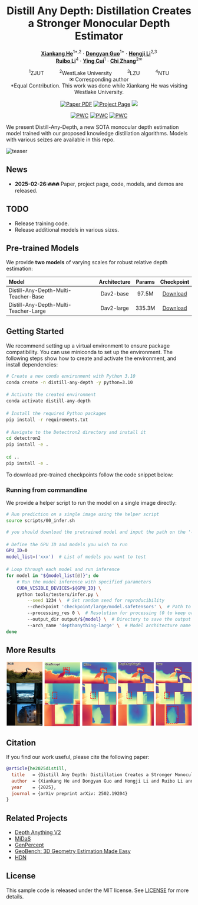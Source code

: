 <div align="center">
<h1>Distill Any Depth: 
  Distillation Creates a Stronger Monocular Depth Estimator
</h1>
  
[**Xiankang He**](https://github.com/shuiyued)<sup>1*,2</sup> · [**Dongyan Guo**](https://homepage.zjut.edu.cn/gdy/)<sup>1*</sup> · [**Hongji Li**]()<sup>2,3</sup>
  <br>
[**Ruibo Li**]()<sup>4</sup> · [**Ying Cui**](https://homepage.zjut.edu.cn/cuiying/)<sup>1</sup> · [**Chi Zhang**](https://icoz69.github.io/)<sup>2✉</sup> 

<sup>1</sup>ZJUT&emsp;&emsp;&emsp;<sup>2</sup>WestLake University&emsp;&emsp;&emsp;<sup>3</sup>LZU&emsp;&emsp;&emsp;<sup>4</sup>NTU
<br>
✉ Corresponding author
<br>
*Equal Contribution. This work was done while Xiankang He was visiting Westlake University.

<a href="http://arxiv.org/abs/2502.19204"><img src='https://img.shields.io/badge/ArXiv-2502.19204-red' alt='Paper PDF'></a>
<a href='https://distill-any-depth-official.github.io'><img src='https://img.shields.io/badge/Project-Page-green' alt='Project Page'></a>
<a href='https://huggingface.co/spaces/xingyang1/Distill-Any-Depth'><img src='https://img.shields.io/badge/%F0%9F%A4%97%20Gradio%20Demo-HF-orange'></a>

[![PWC](https://img.shields.io/endpoint.svg?url=https://paperswithcode.com/badge/distill-any-depth-distillation-creates-a/monocular-depth-estimation-on-eth3d)](https://paperswithcode.com/sota/monocular-depth-estimation-on-eth3d?p=distill-any-depth-distillation-creates-a)
[![PWC](https://img.shields.io/endpoint.svg?url=https://paperswithcode.com/badge/distill-any-depth-distillation-creates-a/depth-estimation-on-scannetv2)](https://paperswithcode.com/sota/depth-estimation-on-scannetv2?p=distill-any-depth-distillation-creates-a)
[![PWC](https://img.shields.io/endpoint.svg?url=https://paperswithcode.com/badge/distill-any-depth-distillation-creates-a/monocular-depth-estimation-on-nyu-depth-v2)](https://paperswithcode.com/sota/monocular-depth-estimation-on-nyu-depth-v2?p=distill-any-depth-distillation-creates-a)

</div>



We present Distill-Any-Depth, a new SOTA monocular depth estimation model trained with our proposed knowledge distillation algorithms. Models with various seizes are available in this repo.

![teaser](data/teaser/depthmap.png)

## News
- **2025-02-26:🔥🔥🔥** Paper, project page, code, models, and demos are  released.

## TODO
- Release training code.
- Release additional models in various sizes.

## Pre-trained Models

We provide **two models** of varying scales for robust relative depth estimation:

| Model | Architecture | Params | Checkpoint |
|:-|:-:|:-:|:-:|
| Distill-Any-Depth-Multi-Teacher-Base | Dav2-base | 97.5M | [Download](https://huggingface.co/xingyang1/Distill-Any-Depth/resolve/main/base/model.safetensors?download=true) |
| Distill-Any-Depth-Multi-Teacher-Large | Dav2-large | 335.3M | [Download](https://huggingface.co/xingyang1/Distill-Any-Depth/resolve/main/large/model.safetensors?download=true) |

## Getting Started

We recommend setting up a virtual environment to ensure package compatibility. You can use miniconda to set up the environment. The following steps show how to create and activate the environment, and install dependencies:

```bash
# Create a new conda environment with Python 3.10
conda create -n distill-any-depth -y python=3.10

# Activate the created environment
conda activate distill-any-depth

# Install the required Python packages
pip install -r requirements.txt

# Navigate to the Detectron2 directory and install it
cd detectron2
pip install -e .

cd ..
pip install -e .
```

To download pre-trained checkpoints follow the code snippet below:


### Running from commandline

We provide a helper script to run the model on a single image directly:
```bash
# Run prediction on a single image using the helper script
source scripts/00_infer.sh
```

```bash
# you should download the pretrained model and input the path on the '--checkpoint'

# Define the GPU ID and models you wish to run
GPU_ID=0
model_list=('xxx')  # List of models you want to test

# Loop through each model and run inference
for model in "${model_list[@]}"; do
    # Run the model inference with specified parameters
    CUDA_VISIBLE_DEVICES=${GPU_ID} \
    python tools/testers/infer.py \
        --seed 1234 \  # Set random seed for reproducibility
        --checkpoint 'checkpoint/large/model.safetensors' \  # Path to the pre-trained model checkpoint
        --processing_res 0 \  # Resolution for processing (0 to keep original resolution)
        --output_dir output/${model} \  # Directory to save the output results
        --arch_name 'depthanything-large' \  # Model architecture name (must match the pre-trained model)
done
```

## More Results

![teaser](data/teaser/teaser.png)


## Citation

If you find our work useful, please cite the following paper:

```bibtex
@article{he2025distill,
  title   = {Distill Any Depth: Distillation Creates a Stronger Monocular Depth Estimator},
  author  = {Xiankang He and Dongyan Guo and Hongji Li and Ruibo Li and Ying Cui and Chi Zhang},
  year    = {2025},
  journal = {arXiv preprint arXiv: 2502.19204}
}
```

## Related Projects

- [Depth Anything V2](https://github.com/DepthAnything/Depth-Anything-V2)
- [MiDaS](https://github.com/isl-org/MiDaS)
- [GenPercept](https://github.com/aim-uofa/GenPercept)
- [GeoBench: 3D Geometry Estimation Made Easy](https://github.com/aim-uofa/geobench)
- [HDN](https://github.com/icoz69/HDN)



## License
This sample code is released under the MIT license. See [LICENSE](LICENSE) for more details.
